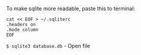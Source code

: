 To make sqlite more readable, paste this to terminal:  
```
cat << EOF > ~/.sqliterc
.headers on
.mode column
EOF
```
`$ sqlite3 database.db` - Open file  
